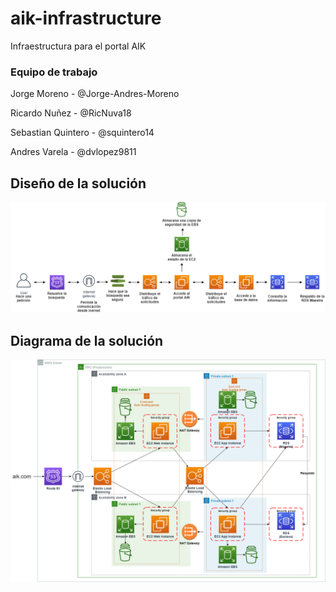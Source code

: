 # aik-infrastructure

Infraestructura para el portal AIK

### Equipo de trabajo

Jorge Moreno - @Jorge-Andres-Moreno

Ricardo Nuñez - @RicNuva18

Sebastian Quintero - @squintero14

Andres Varela - @dvlopez9811

## Diseño de la solución

![Diseno Solucion](/images/disenodelasolucion.png)

## Diagrama de la solución

![Diagrama Solucion](/images/diagramadelasolucion.png)





